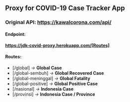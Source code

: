 ## Proxy for COVID-19 Case Tracker App
### Original API: https://kawalcorona.com/api/

#### Endpoint:
**https://jdk-covid-proxy.herokuapp.com/[Routes]**

#### Routes:
* [/global]           *->* **Global Case**
* [/global-sembuh]    *->* **Global Recovered Case**
* [/global-meninggal] *->* **Global Fatality**
* [/global-positive]  *->* **Global Positive Case**
* [/nasional]         *->* **Indonesia Case**
* [/provinsi]         *->* **Indonesia Case / Province**

